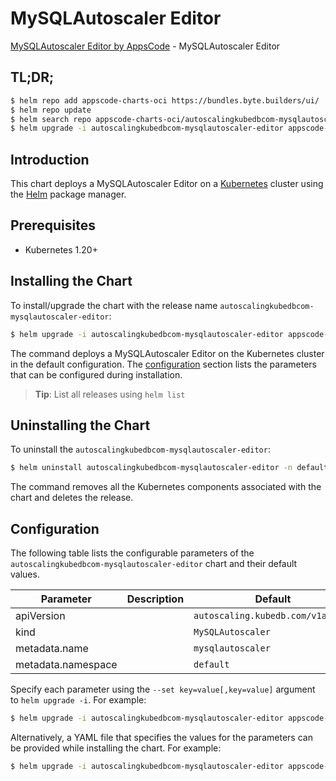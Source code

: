 # MySQLAutoscaler Editor

[MySQLAutoscaler Editor by AppsCode](https://appscode.com) - MySQLAutoscaler Editor

## TL;DR;

```bash
$ helm repo add appscode-charts-oci https://bundles.byte.builders/ui/
$ helm repo update
$ helm search repo appscode-charts-oci/autoscalingkubedbcom-mysqlautoscaler-editor --version=v0.12.0
$ helm upgrade -i autoscalingkubedbcom-mysqlautoscaler-editor appscode-charts-oci/autoscalingkubedbcom-mysqlautoscaler-editor -n default --create-namespace --version=v0.12.0
```

## Introduction

This chart deploys a MySQLAutoscaler Editor on a [Kubernetes](http://kubernetes.io) cluster using the [Helm](https://helm.sh) package manager.

## Prerequisites

- Kubernetes 1.20+

## Installing the Chart

To install/upgrade the chart with the release name `autoscalingkubedbcom-mysqlautoscaler-editor`:

```bash
$ helm upgrade -i autoscalingkubedbcom-mysqlautoscaler-editor appscode-charts-oci/autoscalingkubedbcom-mysqlautoscaler-editor -n default --create-namespace --version=v0.12.0
```

The command deploys a MySQLAutoscaler Editor on the Kubernetes cluster in the default configuration. The [configuration](#configuration) section lists the parameters that can be configured during installation.

> **Tip**: List all releases using `helm list`

## Uninstalling the Chart

To uninstall the `autoscalingkubedbcom-mysqlautoscaler-editor`:

```bash
$ helm uninstall autoscalingkubedbcom-mysqlautoscaler-editor -n default
```

The command removes all the Kubernetes components associated with the chart and deletes the release.

## Configuration

The following table lists the configurable parameters of the `autoscalingkubedbcom-mysqlautoscaler-editor` chart and their default values.

|     Parameter      | Description |                   Default                    |
|--------------------|-------------|----------------------------------------------|
| apiVersion         |             | <code>autoscaling.kubedb.com/v1alpha1</code> |
| kind               |             | <code>MySQLAutoscaler</code>                 |
| metadata.name      |             | <code>mysqlautoscaler</code>                 |
| metadata.namespace |             | <code>default</code>                         |


Specify each parameter using the `--set key=value[,key=value]` argument to `helm upgrade -i`. For example:

```bash
$ helm upgrade -i autoscalingkubedbcom-mysqlautoscaler-editor appscode-charts-oci/autoscalingkubedbcom-mysqlautoscaler-editor -n default --create-namespace --version=v0.12.0 --set apiVersion=autoscaling.kubedb.com/v1alpha1
```

Alternatively, a YAML file that specifies the values for the parameters can be provided while
installing the chart. For example:

```bash
$ helm upgrade -i autoscalingkubedbcom-mysqlautoscaler-editor appscode-charts-oci/autoscalingkubedbcom-mysqlautoscaler-editor -n default --create-namespace --version=v0.12.0 --values values.yaml
```
